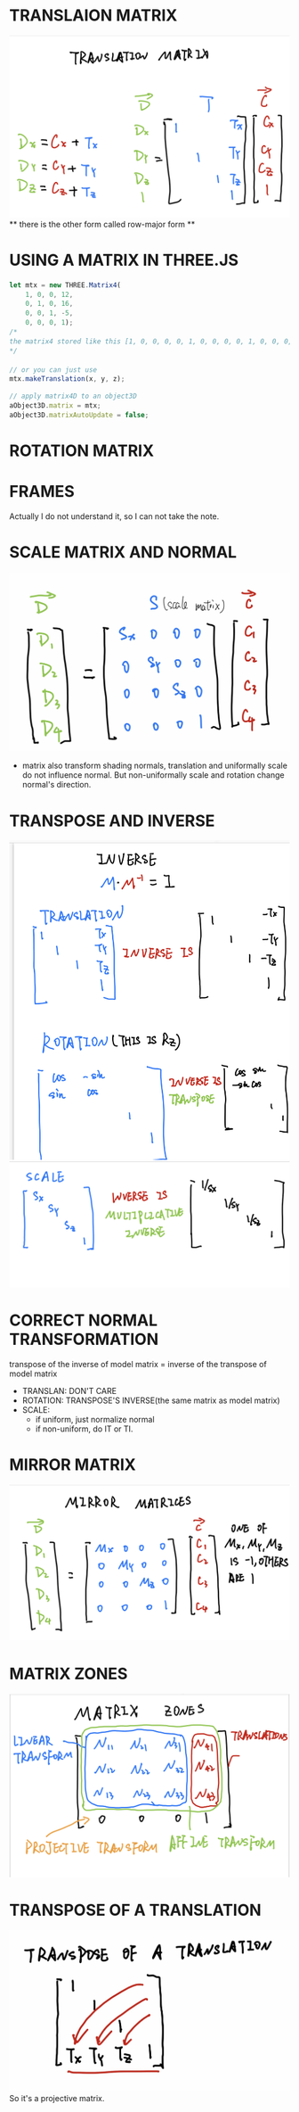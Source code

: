 # TRANSLAION MATRIX
![translation matrix (column-major form)](./note-pictures/translation-matrix.jpg)
** there is the other form called row-major form  **

# USING A MATRIX IN THREE.JS
```javascript
let mtx = new THREE.Matrix4(
    1, 0, 0, 12,
    0, 1, 0, 16,
    0, 0, 1, -5,
    0, 0, 0, 1);
/*
the matrix4 stored like this [1, 0, 0, 0, 0, 1, 0, 0, 0, 0, 1, 0, 0, 0, 0, 1]
*/

// or you can just use
mtx.makeTranslation(x, y, z);
```

```javascript
// apply matrix4D to an object3D
aObject3D.matrix = mtx;
aObject3D.matrixAutoUpdate = false;
```
# ROTATION MATRIX

# FRAMES
Actually I do not understand it, so I can not take the note.

# SCALE MATRIX AND NORMAL
![scale matrix](./note-pictures/scale-matrix.jpg)
- matrix also transform shading normals, translation and uniformally scale do not influence normal. But non-uniformally scale and rotation change normal's direction.

# TRANSPOSE AND INVERSE
![inverse1](./note-pictures/inverse1.jpg)
![inverse2](./note-pictures/inverse2.jpg)

# CORRECT NORMAL TRANSFORMATION
transpose of the inverse of model matrix = inverse of the transpose of model matrix
- TRANSLAN: DON'T CARE
- ROTATION: TRANSPOSE'S INVERSE(the same matrix as model matrix)
- SCALE: 
  - if uniform, just normalize normal
  - if non-uniform, do IT or TI. 

# MIRROR MATRIX
![mirror-matrix](./note-pictures/mirror-matrix.jpg)

# MATRIX ZONES
![matrix-zones](./note-pictures/matrix-zones.jpg)

# TRANSPOSE OF A TRANSLATION
![transpose-of-translation](./note-pictures/transpose-of-translation.jpg)
So it's a projective matrix.

